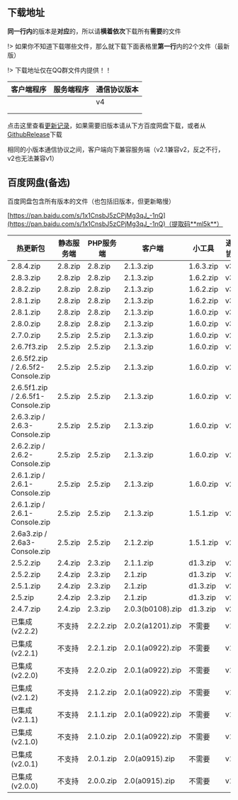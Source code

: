 ## 下载地址

**同一行内**的版本是**对应**的，所以请**横着依次**下载所有**需要**的文件

!> 如果你不知道下载哪些文件，那么就下载下面表格里**第一行**内的2个文件（最新版）



!> 下载地址仅在QQ群文件内提供！！







| 客户端程序 | 服务端程序 | 通信协议版本 |
| ---------- | ---------- | ------------ |
|            |            | v4           |
|            |            |              |
|            |            |              |

点击这里查看[更新记录](更新记录.md)，如果需要旧版本请从下方百度网盘下载，或者从[GithubRelease](https://github.com/updater-for-minecraft)下载

相同的小版本通信协议之间，客户端向下兼容服务端（v2.1兼容v2，反之不行，v2也无法兼容v1）

## 百度网盘(备选)

百度网盘包含所有版本的文件（也包括旧版本，但更新略慢）

[https://pan.baidu.com/s/1x1CnsbJ5zCPjMg3qJ_-1nQ](https://pan.baidu.com/s/1x1CnsbJ5zCPjMg3qJ_-1nQ)（提取码**ml5k**）

| 热更新包                          | 静态服务端 | PHP服务端 | 客户端           | 小工具    | 通信协议 |
| --------------------------------- | ---------- | --------- | ---------------- | --------- | -------- |
| 2.8.4.zip                         | 2.8.zip    | 2.8.zip   | 2.1.3.zip        | 1.6.3.zip | v3       |
| 2.8.3.zip                         | 2.8.zip    | 2.8.zip   | 2.1.3.zip        | 1.6.2.zip | v3       |
| 2.8.2.zip                         | 2.8.zip    | 2.8.zip   | 2.1.3.zip        | 1.6.2.zip | v3       |
| 2.8.1.zip                         | 2.8.zip    | 2.8.zip   | 2.1.3.zip        | 1.6.2.zip | v3       |
| 2.8.1.zip                         | 2.8.zip    | 2.8.zip   | 2.1.3.zip        | 1.6.0.zip | v3       |
| 2.8.0.zip                         | 2.8.zip    | 2.8.zip   | 2.1.3.zip        | 1.6.0.zip | v3       |
| 2.7.0.zip                         | 2.5.zip    | 2.5.zip   | 2.1.3.zip        | 1.6.0.zip | v2.1     |
| 2.6.7f3.zip                       | 2.5.zip    | 2.5.zip   | 2.1.3.zip        | 1.6.0.zip | v2.1     |
| 2.6.5f2.zip / 2.6.5f2-Console.zip | 2.5.zip    | 2.5.zip   | 2.1.3.zip        | 1.6.0.zip | v2.1     |
| 2.6.5f1.zip / 2.6.5f1-Console.zip | 2.5.zip    | 2.5.zip   | 2.1.3.zip        | 1.6.0.zip | v2.1     |
| 2.6.3.zip / 2.6.3-Console.zip     | 2.5.zip    | 2.5.zip   | 2.1.3.zip        | 1.6.0.zip | v2.1     |
| 2.6.2.zip / 2.6.2-Console.zip     | 2.5.zip    | 2.5.zip   | 2.1.3.zip        | 1.6.0.zip | v2.1     |
| 2.6.1.zip / 2.6.1-Console.zip     | 2.5.zip    | 2.5.zip   | 2.1.3.zip        | 1.6.0.zip | v2.1     |
| 2.6.1.zip / 2.6.1-Console.zip     | 2.5.zip    | 2.5.zip   | 2.1.3.zip        | 1.5.1.zip | v2.1     |
| 2.6a3.zip / 2.6a3-Console.zip     | 2.5.zip    | 2.5.zip   | 2.1.2.zip        | 1.5.1.zip | v2.1     |
| 2.5.2.zip                         | 2.4.zip    | 2.3.zip   | 2.1.1.zip        | d1.3.zip  | v2       |
| 2.5.2.zip                         | 2.4.zip    | 2.3.zip   | 2.1.zip          | d1.3.zip  | v2       |
| 2.5.1.zip                         | 2.4.zip    | 2.3.zip   | 2.1.zip          | d1.3.zip  | v2       |
| 2.5.zip                           | 2.4.zip    | 2.3.zip   | 2.1.zip          | d1.3.zip  | v2       |
| 2.4.7.zip                         | 2.4.zip    | 2.3.zip   | 2.0.3(b0108).zip | d1.3.zip  | v2       |
| 已集成(v2.2.2)                    | 不支持     | 2.2.2.zip | 2.0.2(a1201).zip | 不需要    | v1       |
| 已集成(v2.2.1)                    | 不支持     | 2.2.1.zip | 2.0.1(a0922).zip | 不需要    | v1       |
| 已集成(v2.2.0)                    | 不支持     | 2.2.0.zip | 2.0.1(a0922).zip | 不需要    | v1       |
| 已集成(v2.1.2)                    | 不支持     | 2.1.2.zip | 2.0.1(a0922).zip | 不需要    | v1       |
| 已集成(v2.1.1)                    | 不支持     | 2.1.1.zip | 2.0.1(a0922).zip | 不需要    | v1       |
| 已集成(v2.1.0)                    | 不支持     | 2.1.0.zip | 2.0.1(a0922).zip | 不需要    | v1       |
| 已集成(v2.0.1)                    | 不支持     | 2.0.1.zip | 2.0(a0915).zip   | 不需要    | v1       |
| 已集成(v2.0.0)                    | 不支持     | 2.0.0.zip | 2.0(a0915).zip   | 不需要    | v1       |